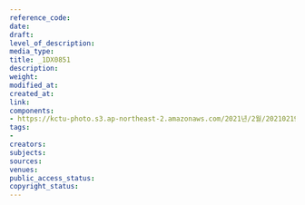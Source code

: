 ```yaml
---
reference_code: 
date: 
draft: 
level_of_description: 
media_type: 
title: _1DX0851
description: 
weight: 
modified_at: 
created_at: 
link: 
components:
- https://kctu-photo.s3.ap-northeast-2.amazonaws.com/2021년/2월/20210219_백기완+선생+발인.영결식.하관/송승현/_1DX0851.jpg
tags:
- 
creators: 
subjects: 
sources: 
venues: 
public_access_status: 
copyright_status: 
---
```

